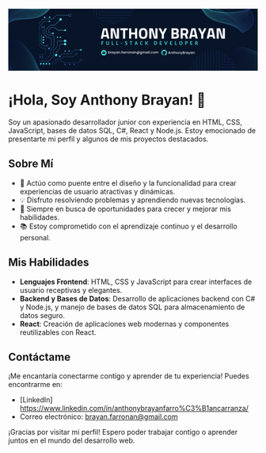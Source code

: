 ![Anthony Brayan](Anthony%20brayan.png)
# ¡Hola, Soy Anthony Brayan! 👋

Soy un apasionado desarrollador junior con experiencia en HTML, CSS, JavaScript, bases de datos SQL, C#, React y Node.js. Estoy emocionado de presentarte mi perfil y algunos de mis proyectos destacados.

## Sobre Mí

- 🚀 Actúo como puente entre el diseño y la funcionalidad para crear experiencias de usuario atractivas y dinámicas.
- 💡 Disfruto resolviendo problemas y aprendiendo nuevas tecnologías.
- 🌱 Siempre en busca de oportunidades para crecer y mejorar mis habilidades.
- 📚 Estoy comprometido con el aprendizaje continuo y el desarrollo personal.

## Mis Habilidades

- **Lenguajes Frontend**: HTML, CSS y JavaScript para crear interfaces de usuario receptivas y elegantes.
- **Backend y Bases de Datos**: Desarrollo de aplicaciones backend con C# y Node.js, y manejo de bases de datos SQL para almacenamiento de datos seguro.
- **React**: Creación de aplicaciones web modernas y componentes reutilizables con React.

## Contáctame

¡Me encantaría conectarme contigo y aprender de tu experiencia! Puedes encontrarme en:

- [LinkedIn] https://www.linkedin.com/in/anthonybrayanfarro%C3%B1ancarranza/
- Correo electrónico: brayan.farronan@gmail.com

¡Gracias por visitar mi perfil! Espero poder trabajar contigo o aprender juntos en el mundo del desarrollo web.
